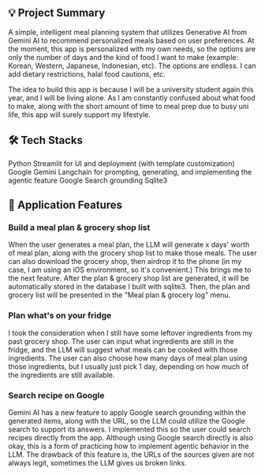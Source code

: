 ## 💡 Project Summary
A simple, intelligent meal planning system that utilizes Generative AI from Gemini AI to recommend personalized meals based on user preferences. At the moment, this app is personalized with my own needs, so the options are only the number of days and the kind of food I want to make (example: Korean, Western, Japanese, Indonesian, etc). The options are endless. I can add dietary restrictions, halal food cautions, etc.

The idea to build this app is because I will be a university student again this year, and I will be living alone. As I am constantly confused about what food to make, along with the short amount of time to meal prep due to busy uni life, this app will surely support my lifestyle.

## 🛠️ Tech Stacks
Python
Streamlit for UI and deployment (with template customization) 
Google Gemini
Langchain for prompting, generating, and implementing the agentic feature
Google Search grounding
Sqlite3

## 👾 Application Features
### Build a meal plan & grocery shop list
When the user generates a meal plan, the LLM will generate x days' worth of meal plan, along with the grocery shop list to make those meals. The user can also download the grocery shop, then airdrop it to the phone (in my case, I am using an iOS environment, so it's convenient.) This brings me to the next feature.
After the plan & grocery shop list are generated, it will be automatically stored in the database I built with sqlite3. Then, the plan and grocery list will be presented in the "Meal plan & grocery log" menu.

### Plan what's on your fridge
I took the consideration when I still have some leftover ingredients from my past grocery shop. The user can input what ingredients are still in the fridge, and the LLM will suggest what meals can be cooked with those ingredients. The user can also choose how many days of meal plan using those ingredients, but I usually just pick 1 day, depending on how much of the ingredients are still available.

### Search recipe on Google
Gemini AI has a new feature to apply Google search grounding within the generated items, along with the URL, so the LLM could utilize the Google search to support its answers. I implemented this so the user could search recipes directly from the app.
Although using Google search directly is also okay, this is a form of practicing how to implement agentic behavior in the LLM. The drawback of this feature is, the URLs of the sources given are not always legit, sometimes the LLM gives us broken links.
